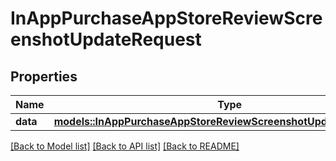 # InAppPurchaseAppStoreReviewScreenshotUpdateRequest

## Properties

Name | Type | Description | Notes
------------ | ------------- | ------------- | -------------
**data** | [**models::InAppPurchaseAppStoreReviewScreenshotUpdateRequestData**](InAppPurchaseAppStoreReviewScreenshotUpdateRequest_data.md) |  | 

[[Back to Model list]](../README.md#documentation-for-models) [[Back to API list]](../README.md#documentation-for-api-endpoints) [[Back to README]](../README.md)



